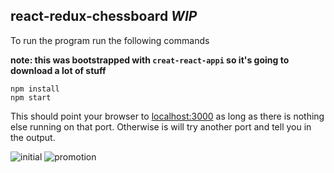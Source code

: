react-redux-chessboard *WIP*
---

To run the program run the following commands 

**note: this was bootstrapped with `creat-react-appi` so it's going to download a lot of stuff**

```
npm install
npm start
```

This should point your browser to [localhost:3000](http://localhost:3000) as long as there is nothing else running on that port. Otherwise is will try another port and tell you in the output.


![initial](http://)
![promotion](http://)
